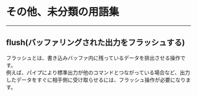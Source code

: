 # その他、未分類の用語集
_______________________________________________________________________________

## flush(バッファリングされた出力をフラッシュする)
フラッシュとは、書き込みバッファ内に残っているデータを排出させる操作です。  
例えば、パイプにより標準出力が他のコマンドとつながっている場合など、出力したデータをすぐに相手側に受け取らせるには、フラッシュ操作が必要になります。


